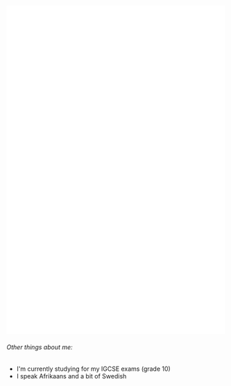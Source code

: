 <p align="center">
  <a href="https://github.com/lowlighter/metrics" target="_blank">
    <img src="https://github.com/MatievisTheKat/MatievisTheKat/blob/master/github-metrics.svg" alt="GitHub metrics from lowlighter/metrics" />
  </a>
</p>

<!--START_SECTION:waka-->

<!--END_SECTION:waka-->

###### Other things about me:
  - I'm currently studying for my IGCSE exams (grade 10)
  - I speak Afrikaans and a bit of Swedish
